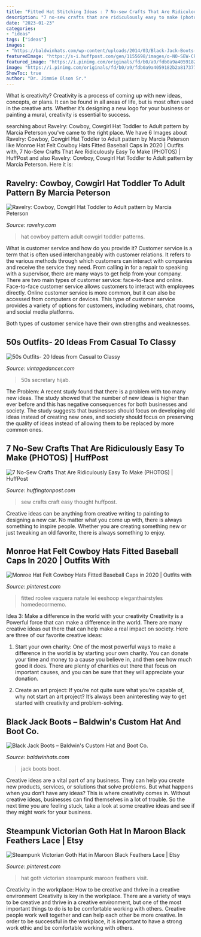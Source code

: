 ```yaml
---
title: "Fitted Hat Stitching Ideas : 7 No-sew Crafts That Are Ridiculously Easy To Make (photos)"
description: "7 no-sew crafts that are ridiculously easy to make (photos)"
date: "2023-01-23"
categories:
- "ideas"
tags: ["ideas"]
images:
- "https://baldwinhats.com/wp-content/uploads/2014/03/Black-Jack-Boots-7.png"
featuredImage: "https://s-i.huffpost.com/gen/1155698/images/o-NO-SEW-CRAFTS-facebook.jpg"
featured_image: "https://i.pinimg.com/originals/fd/b0/a9/fdb0a9a4059182b2a8173775adb27a2f.jpg"
image: "https://i.pinimg.com/originals/fd/b0/a9/fdb0a9a4059182b2a8173775adb27a2f.jpg"
ShowToc: true
author: "Dr. Jimmie Olson Sr."
---
```



What is creativity?
Creativity is a process of coming up with new ideas, concepts, or plans. It can be found in all areas of life, but is most often used in the creative arts. Whether it’s designing a new logo for your business or painting a mural, creativity is essential to success.

	

		
searching about Ravelry: Cowboy, Cowgirl Hat Toddler to Adult pattern by Marcia Peterson you've came to the right place. We have 6 Images about Ravelry: Cowboy, Cowgirl Hat Toddler to Adult pattern by Marcia Peterson like Monroe Hat Felt Cowboy Hats Fitted Baseball Caps in 2020 | Outfits with, 7 No-Sew Crafts That Are Ridiculously Easy To Make (PHOTOS) | HuffPost and also Ravelry: Cowboy, Cowgirl Hat Toddler to Adult pattern by Marcia Peterson. Here it is:
		
    
## Ravelry: Cowboy, Cowgirl Hat Toddler To Adult Pattern By Marcia Peterson

<img loading=lazy src="https://images4-b.ravelrycache.com/uploads/lotrlover6989/261065087/October_26_2014_misc_earwarmers_beanie_cowboy_hat_gunbelt__cozy_040_small2.JPG" onerror="this.onerror=null;this.src='https://tse2.mm.bing.net/th?id=OIP.wYGd-G4X8R5doJz03bL_PwHaGF&amp;pid=15.1';" alt="Ravelry: Cowboy, Cowgirl Hat Toddler to Adult pattern by Marcia Peterson">

_Source: ravelry.com_

>hat cowboy pattern adult cowgirl toddler patterns. 

	

What is customer service and how do you provide it?
Customer service is a term that is often used interchangeably with customer relations. It refers to the various methods through which customers can interact with companies and receive the service they need. From calling in for a repair to speaking with a supervisor, there are many ways to get help from your company.
There are two main types of customer service: face-to-face and online. Face-to-face customer service allows customers to interact with employees directly. Online customer service is more common, but it can also be accessed from computers or devices. This type of customer service provides a variety of options for customers, including webinars, chat rooms, and social media platforms.

Both types of customer service have their own strengths and weaknesses.

    
## 50s Outfits- 20 Ideas From Casual To Classy

<img loading=lazy src="https://vintagedancer.com/wp-content/uploads/1950s-outfit-pencil-skirt-sweater-Jenn-500-319x500.jpg" onerror="this.onerror=null;this.src='https://tse1.mm.bing.net/th?id=OIP.fyYbzkAM3B3f4qtv7fwJhwAAAA&amp;pid=15.1';" alt="50s Outfits- 20 Ideas from Casual to Classy">

_Source: vintagedancer.com_

>50s secretary hijab. 

	

The Problem:
A recent study found that there is a problem with too many new ideas. The study showed that the number of new ideas is higher than ever before and this has negative consequences for both businesses and society. The study suggests that businesses should focus on developing old ideas instead of creating new ones, and society should focus on preserving the quality of ideas instead of allowing them to be replaced by more common ones.

    
## 7 No-Sew Crafts That Are Ridiculously Easy To Make (PHOTOS) | HuffPost

<img loading=lazy src="https://s-i.huffpost.com/gen/1155698/images/o-NO-SEW-CRAFTS-facebook.jpg" onerror="this.onerror=null;this.src='https://tse4.mm.bing.net/th?id=OIP.o97Unjud7j9817-GnnLnDwHaE8&amp;pid=15.1';" alt="7 No-Sew Crafts That Are Ridiculously Easy To Make (PHOTOS) | HuffPost">

_Source: huffingtonpost.com_

>sew crafts craft easy thought huffpost. 

	

Creative ideas can be anything from creative writing to painting to designing a new car. No matter what you come up with, there is always something to inspire people. Whether you are creating something new or just tweaking an old favorite, there is always something to enjoy.

    
## Monroe Hat Felt Cowboy Hats Fitted Baseball Caps In 2020 | Outfits With

<img loading=lazy src="https://i.pinimg.com/originals/bf/c1/0a/bfc10ac3c8ea750a7a56c7e132e3b81e.png" onerror="this.onerror=null;this.src='https://tse4.mm.bing.net/th?id=OIP.VRElOmrG0UXHmwA-vMr2KAHaLG&amp;pid=15.1';" alt="Monroe Hat Felt Cowboy Hats Fitted Baseball Caps in 2020 | Outfits with">

_Source: pinterest.com_

>fitted roolee vaquera natale lei eeshoop eleganthairstyles homedecormemo. 

	

Idea 3: Make a difference in the world with your creativity
Creativity is a Powerful force that can make a difference in the world. There are many creative ideas out there that can help make a real impact on society. Here are three of our favorite creative ideas:
1. Start your own charity: One of the most powerful ways to make a difference in the world is by starting your own charity. You can donate your time and money to a cause you believe in, and then see how much good it does. There are plenty of charities out there that focus on important causes, and you can be sure that they will appreciate your donation.

2. Create an art project: If you’re not quite sure what you’re capable of, why not start an art project? It’s always been aninteresting way to get started with creativity and problem-solving.

    
## Black Jack Boots – Baldwin&#039;s Custom Hat And Boot Co.

<img loading=lazy src="https://baldwinhats.com/wp-content/uploads/2014/03/Black-Jack-Boots-7.png" onerror="this.onerror=null;this.src='https://tse1.mm.bing.net/th?id=OIP.BXekDFujwwVYXKeIbR2rhAHaLl&amp;pid=15.1';" alt="Black Jack Boots – Baldwin&#039;s Custom Hat and Boot Co.">

_Source: baldwinhats.com_

>jack boots boot. 

	

Creative ideas are a vital part of any business. They can help you create new products, services, or solutions that solve problems. But what happens when you don’t have any ideas? This is where creativity comes in. Without creative ideas, businesses can find themselves in a lot of trouble. So the next time you are feeling stuck, take a look at some creative ideas and see if they might work for your business.

    
## Steampunk Victorian Goth Hat In Maroon Black Feathers Lace | Etsy

<img loading=lazy src="https://i.pinimg.com/originals/fd/b0/a9/fdb0a9a4059182b2a8173775adb27a2f.jpg" onerror="this.onerror=null;this.src='https://tse3.mm.bing.net/th?id=OIP.3F0-oKpPDnfb47RZn7zTtQHaHa&amp;pid=15.1';" alt="Steampunk Victorian Goth Hat in Maroon Black Feathers Lace | Etsy">

_Source: pinterest.com_

>hat goth victorian steampunk maroon feathers visit. 

	

Creativity in the workplace: How to be creative and thrive in a creative environment
Creativity is key in the workplace. There are a variety of ways to be creative and thrive in a creative environment, but one of the most important things to do is to be comfortable working with others. Creative people work well together and can help each other be more creative. In order to be successful in the workplace, it is important to have a strong work ethic and be comfortable working with others.

